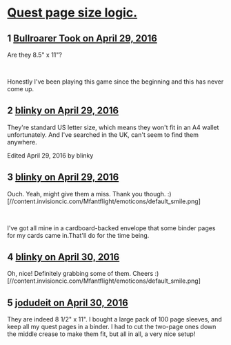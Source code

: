 # [Quest page size logic.](https://community.fantasyflightgames.com/topic/218650-quest-page-size-logic/)

## 1 [Bullroarer Took on April 29, 2016](https://community.fantasyflightgames.com/topic/218650-quest-page-size-logic/?do=findComment&comment=2193070)

Are they 8.5" x 11"?

 

Honestly I've been playing this game since the beginning and this has never come up.

## 2 [blinky on April 29, 2016](https://community.fantasyflightgames.com/topic/218650-quest-page-size-logic/?do=findComment&comment=2193185)

They're standard US letter size, which means they won't fit in an A4 wallet unfortunately. And I've searched in the UK, can't seem to find them anywhere.

Edited April 29, 2016 by blinky

## 3 [blinky on April 29, 2016](https://community.fantasyflightgames.com/topic/218650-quest-page-size-logic/?do=findComment&comment=2193312)

Ouch. Yeah, might give them a miss. Thank you though. :) [//content.invisioncic.com/Mfantflight/emoticons/default_smile.png]

 

I've got all mine in a cardboard-backed envelope that some binder pages for my cards came in.That'll do for the time being.

## 4 [blinky on April 30, 2016](https://community.fantasyflightgames.com/topic/218650-quest-page-size-logic/?do=findComment&comment=2194238)

Oh, nice! Definitely grabbing some of them. Cheers :) [//content.invisioncic.com/Mfantflight/emoticons/default_smile.png]

## 5 [jodudeit on April 30, 2016](https://community.fantasyflightgames.com/topic/218650-quest-page-size-logic/?do=findComment&comment=2194286)

They are indeed 8 1/2" x 11". I bought a large pack of 100 page sleeves, and keep all my quest pages in a binder. I had to cut the two-page ones down the middle crease to make them fit, but all in all, a very nice setup!

